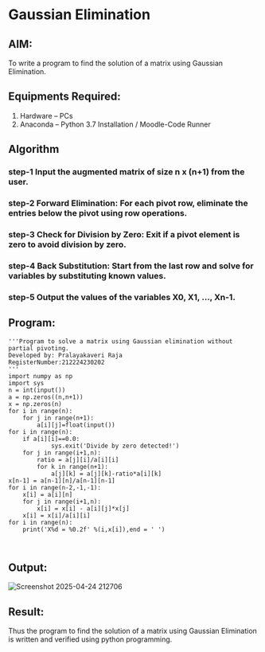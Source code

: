 # Gaussian Elimination

## AIM:
To write a program to find the solution of a matrix using Gaussian Elimination.

## Equipments Required:
1. Hardware – PCs
2. Anaconda – Python 3.7 Installation / Moodle-Code Runner

## Algorithm
### step-1 Input the augmented matrix of size n x (n+1) from the user.

### step-2 Forward Elimination: For each pivot row, eliminate the entries below the pivot using row operations.
   
### step-3 Check for Division by Zero: Exit if a pivot element is zero to avoid division by zero.

### step-4 Back Substitution: Start from the last row and solve for variables by substituting known values.
   
### step-5 Output the values of the variables X0, X1, ..., Xn-1.

## Program:
```
'''Program to solve a matrix using Gaussian elimination without partial pivoting.
Developed by: Pralayakaveri Raja
RegisterNumber:212224230202 
'''
import numpy as np
import sys
n = int(input())
a = np.zeros((n,n+1))
x = np.zeros(n)
for i in range(n):
    for j in range(n+1):
        a[i][j]=float(input())
for i in range(n):
    if a[i][i]==0.0:
            sys.exit('Divide by zero detected!')
    for j in range(i+1,n):
        ratio = a[j][i]/a[i][i]
        for k in range(n+1):
            a[j][k] = a[j][k]-ratio*a[i][k]
x[n-1] = a[n-1][n]/a[n-1][n-1]
for i in range(n-2,-1,-1):
    x[i] = a[i][n]
    for j in range(i+1,n):
        x[i] = x[i] - a[i][j]*x[j]
    x[i] = x[i]/a[i][i]
for i in range(n):
    print('X%d = %0.2f' %(i,x[i]),end = ' ')
            
    

```

## Output:

![Screenshot 2025-04-24 212706](https://github.com/user-attachments/assets/179eed1c-e0cc-4e90-8bec-8753995be230)



## Result:
Thus the program to find the solution of a matrix using Gaussian Elimination is written and verified using python programming.

